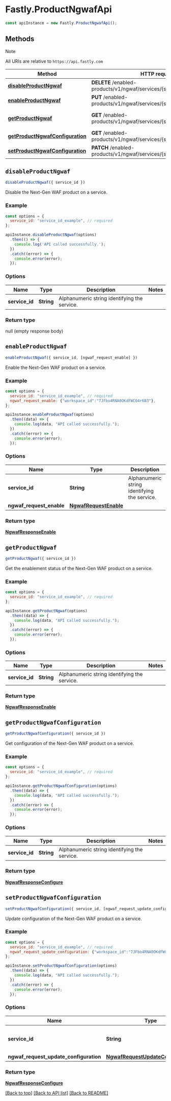 # Fastly.ProductNgwafApi

```javascript
const apiInstance = new Fastly.ProductNgwafApi();
```
## Methods

> [!NOTE]
> All URIs are relative to `https://api.fastly.com`

Method | HTTP request | Description
------ | ------------ | -----------
[**disableProductNgwaf**](ProductNgwafApi.md#disableProductNgwaf) | **DELETE** /enabled-products/v1/ngwaf/services/{service_id} | Disable product
[**enableProductNgwaf**](ProductNgwafApi.md#enableProductNgwaf) | **PUT** /enabled-products/v1/ngwaf/services/{service_id} | Enable product
[**getProductNgwaf**](ProductNgwafApi.md#getProductNgwaf) | **GET** /enabled-products/v1/ngwaf/services/{service_id} | Get product enablement status
[**getProductNgwafConfiguration**](ProductNgwafApi.md#getProductNgwafConfiguration) | **GET** /enabled-products/v1/ngwaf/services/{service_id}/configuration | Get configuration
[**setProductNgwafConfiguration**](ProductNgwafApi.md#setProductNgwafConfiguration) | **PATCH** /enabled-products/v1/ngwaf/services/{service_id}/configuration | Update configuration


## `disableProductNgwaf`

```javascript
disableProductNgwaf({ service_id })
```

Disable the Next-Gen WAF product on a service.

### Example

```javascript
const options = {
  service_id: "service_id_example", // required
};

apiInstance.disableProductNgwaf(options)
  .then(() => {
    console.log('API called successfully.');
  })
  .catch((error) => {
    console.error(error);
  });
```

### Options

Name | Type | Description  | Notes
------------- | ------------- | ------------- | -------------
**service_id** | **String** | Alphanumeric string identifying the service. |

### Return type

null (empty response body)


## `enableProductNgwaf`

```javascript
enableProductNgwaf({ service_id, [ngwaf_request_enable] })
```

Enable the Next-Gen WAF product on a service.

### Example

```javascript
const options = {
  service_id: "service_id_example", // required
  ngwaf_request_enable: {"workspace_id":"7JFbo4RNA0OKdFWC04r6B3"},
};

apiInstance.enableProductNgwaf(options)
  .then((data) => {
    console.log(data, "API called successfully.");
  })
  .catch((error) => {
    console.error(error);
  });
```

### Options

Name | Type | Description  | Notes
------------- | ------------- | ------------- | -------------
**service_id** | **String** | Alphanumeric string identifying the service. |
**ngwaf_request_enable** | [**NgwafRequestEnable**](NgwafRequestEnable.md) |  | [optional]

### Return type

[**NgwafResponseEnable**](NgwafResponseEnable.md)


## `getProductNgwaf`

```javascript
getProductNgwaf({ service_id })
```

Get the enablement status of the Next-Gen WAF product on a service.

### Example

```javascript
const options = {
  service_id: "service_id_example", // required
};

apiInstance.getProductNgwaf(options)
  .then((data) => {
    console.log(data, "API called successfully.");
  })
  .catch((error) => {
    console.error(error);
  });
```

### Options

Name | Type | Description  | Notes
------------- | ------------- | ------------- | -------------
**service_id** | **String** | Alphanumeric string identifying the service. |

### Return type

[**NgwafResponseEnable**](NgwafResponseEnable.md)


## `getProductNgwafConfiguration`

```javascript
getProductNgwafConfiguration({ service_id })
```

Get configuration of the Next-Gen WAF product on a service.

### Example

```javascript
const options = {
  service_id: "service_id_example", // required
};

apiInstance.getProductNgwafConfiguration(options)
  .then((data) => {
    console.log(data, "API called successfully.");
  })
  .catch((error) => {
    console.error(error);
  });
```

### Options

Name | Type | Description  | Notes
------------- | ------------- | ------------- | -------------
**service_id** | **String** | Alphanumeric string identifying the service. |

### Return type

[**NgwafResponseConfigure**](NgwafResponseConfigure.md)


## `setProductNgwafConfiguration`

```javascript
setProductNgwafConfiguration({ service_id, [ngwaf_request_update_configuration] })
```

Update configuration of the Next-Gen WAF product on a service.

### Example

```javascript
const options = {
  service_id: "service_id_example", // required
  ngwaf_request_update_configuration: {"workspace_id":"7JFbo4RNA0OKdFWC04r6B3","traffic_ramp":"20"},
};

apiInstance.setProductNgwafConfiguration(options)
  .then((data) => {
    console.log(data, "API called successfully.");
  })
  .catch((error) => {
    console.error(error);
  });
```

### Options

Name | Type | Description  | Notes
------------- | ------------- | ------------- | -------------
**service_id** | **String** | Alphanumeric string identifying the service. |
**ngwaf_request_update_configuration** | [**NgwafRequestUpdateConfiguration**](NgwafRequestUpdateConfiguration.md) |  | [optional]

### Return type

[**NgwafResponseConfigure**](NgwafResponseConfigure.md)


[[Back to top]](#) [[Back to API list]](../../README.md#endpoints)
[[Back to README]](../../README.md)
